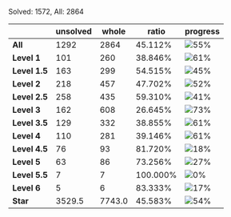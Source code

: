 Solved: 1572, All: 2864

| |unsolved|whole|ratio|progress|
|----|----|----|----|----|
|**All**| 1292 | 2864 | 45.112%| ![55%](https://progress-bar.dev/55?title=All) |
|**Level 1**| 101 | 260 | 38.846%| ![61%](https://progress-bar.dev/61?title=Level+1++)|
|**Level 1.5**| 163 | 299 | 54.515%| ![45%](https://progress-bar.dev/45?title=Level+1.5)|
|**Level 2**| 218 | 457 | 47.702%| ![52%](https://progress-bar.dev/52?title=Level+2++)|
|**Level 2.5**| 258 | 435 | 59.310%| ![41%](https://progress-bar.dev/41?title=Level+2.5)|
|**Level 3**| 162 | 608 | 26.645%| ![73%](https://progress-bar.dev/73?title=Level+3++)|
|**Level 3.5**| 129 | 332 | 38.855%| ![61%](https://progress-bar.dev/61?title=Level+3.5)|
|**Level 4**| 110 | 281 | 39.146%| ![61%](https://progress-bar.dev/61?title=Level+4++)|
|**Level 4.5**| 76 | 93 | 81.720%| ![18%](https://progress-bar.dev/18?title=Level+4.5)|
|**Level 5**| 63 | 86 | 73.256%| ![27%](https://progress-bar.dev/27?title=Level+5++)|
|**Level 5.5**| 7 | 7 | 100.000%| ![0%](https://progress-bar.dev/0?title=Level+5.5)|
|**Level 6**| 5 | 6 | 83.333%| ![17%](https://progress-bar.dev/17?title=Level+6++)|
|**Star**|3529.5 | 7743.0 |45.583%| ![54%](https://progress-bar.dev/54?title=Star) |
